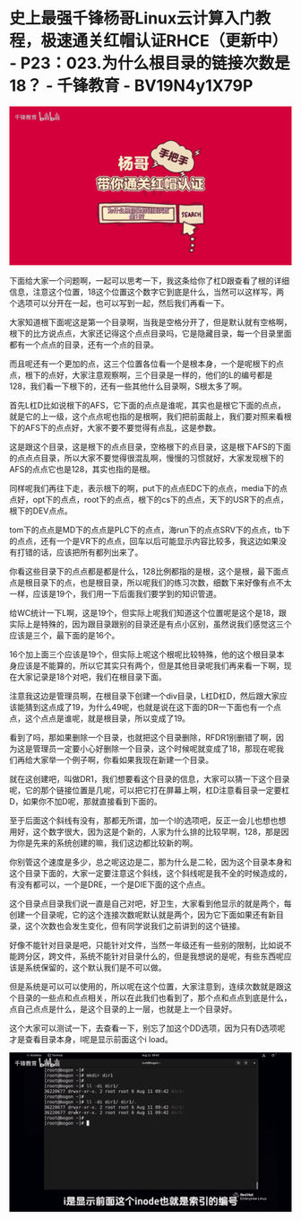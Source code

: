 # 史上最强千锋杨哥Linux云计算入门教程，极速通关红帽认证RHCE（更新中） - P23：023.为什么根目录的链接次数是18？ - 千锋教育 - BV19N4y1X79P

![](img/d97aa16d0a67ad17c8bd72bdca4e4c38_0.png)

下面给大家一个问题啊，一起可以思考一下，我这条给你了杠D跟查看了根的详细信息，注意这个位置，18这个位置这个数字它到底是什么，当然可以这样写，两个选项可以分开在一起，也可以写到一起，然后我们再看一下。

大家知道根下面呢这是第一个目录啊，当我是空格分开了，但是默认就有空格啊，根下的比方说点点，大家还记得这个点点目录吗，它是隐藏目录，每一个目录里面都有一个点点的目录，还有一个点的目录。

而且呢还有一个更加的点，这三个位置各位看一个是根本身，一个是呢根下的点点，根下的点好，大家注意观察啊，三个目录是一样的，他们的L的编号都是128，我们看一下根下的，还有一些其他什么目录啊，S根太多了啊。

首先L杠D比如说根下的AFS，它下面的点点是谁呢，其实也是根它下面的点点，就是它的上一级，这个点点呢也指的是根啊，我们把前面敲上，我们要对照来看根下的AFS下的点点好，大家不要不要觉得有点乱，这是参数。

这是跟这个目录，这是根下的点点目录，空格根下的点目录，这是根下AFS的下面的点点点目录，所以大家不要觉得很混乱啊，慢慢的习惯就好，大家发现根下的AFS的点点它也是128，其实也指的是根。

同样呢我们再往下走，表示根下的啊，put下的点点EDC下的点点，media下的点点好，opt下的点点，root下的点点，根下的cs下的点点，天下的USR下的点点，根下的DEV点点。

tom下的点点是MD下的点点是PLC下的点点，海run下的点点SRV下的点点，tb下的点点，还有一个是VR下的点点，回车以后可能显示内容比较多，我这边如果没有打错的话，应该把所有都列出来了。

你看这些目录下的点点都是都是什么，128比例都指的是根，这个是根，最下面点点是根目录下的点，也是根目录，所以呢我们的练习次数，细数下来好像有点不太一样，应该是19个，我们用一下后面我们要学到的知识管道。

给WC统计一下L啊，这是19个，但实际上呢我们知道这个位置呢是这个是18，跟实际上是特殊的，因为跟目录跟别的目录还是有点小区别，虽然说我们感觉这三个应该是三个，最下面的是16个。

16个加上面三个应该是19个，但实际上呢这个根呢比较特殊，他的这个根目录本身应该是不能算的，所以它其实只有两个，但是其他目录呢我们再来看一下啊，现在大家记录是18个对吧，我们在根目录下面。

注意我这边是管理员啊，在根目录下创建一个div目录，L杠D杠D，然后跟大家应该能猜到这点成了19，为什么49呢，也就是说在这下面的DR一下面也有一个点点，这个点点是谁呢，就是根目录，所以变成了19。

看到了吗，那如果删除一个目录，也就把这个目录删除，RFDR1别删错了啊，因为这是管理员一定要小心好删除一个目录，这个时候呢就变成了18，那现在呢我们再给大家举一个例子啊，你看如果我现在新建一个目录。

就在这创建吧，叫做DR1，我们想要看这个目录的信息，大家可以猜一下这个目录呢，它的那个链接位置是几呢，可以把它打在屏幕上啊，杠D注意看目录一定要杠D，如果你不加D呢，那就直接看到下面的。

至于后面这个斜线有没有，那都无所谓，加一个I的选项吧，反正一会儿也想也想用好，这个数字很大，因为这是个新的，人家为什么排的比较早啊，128，那是因为你是先来的系统创建的嘛，我们这边都比较新的啊。

你别管这个速度是多少，总之呢这边是二，那为什么是二轮，因为这个目录本身和这个目录下面的，大家一定要注意这个斜线，这个斜线呢是我不全的时候造成的，有没有都可以，一个是DRE，一个是DIE下面的这个点点。

这个目录点目录我们说一直是自己对吧，好卫生，大家看到他显示的就是两个，每创建一个目录呢，它的这个连接次数呢默认就是两个，因为它下面如果还有新目录，这个次数也会发生变化，但有同学说我们之前讲到的这个链接。

好像不能针对目录是吧，只能针对文件，当然一年级还有一些别的限制，比如说不能跨分区，跨文件，系统不能针对目录什么的，但是我想说的是呢，有些东西呢应该是系统保留的，这个默认我们是不可以做。

但是系统是可以可以使用的，所以呢在这个位置，大家注意到，连续次数就是跟这个目录的一些点和点点相关，所以在此我们也看到了，那个点和点点到底是什么，点自己点点是什么，是这个目录的上一层，也就是上一个目录好。

这个大家可以测试一下，去查看一下，别忘了加这个DD选项，因为只有D选项呢才是查看目录本身，I呢是显示前面这个i load。



![](img/d97aa16d0a67ad17c8bd72bdca4e4c38_2.png)